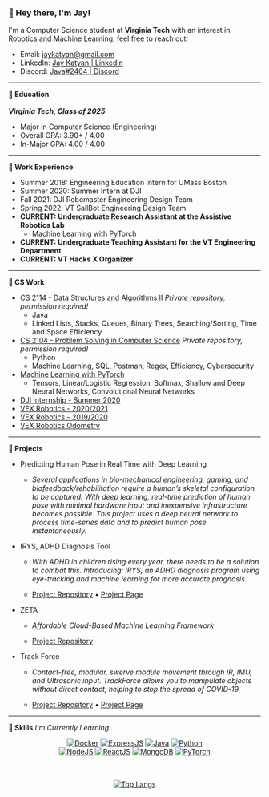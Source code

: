 ### :wave: Hey there, I'm Jay!
I'm a Computer Science student at **Virginia Tech** with an interest in Robotics and Machine Learning, feel free to reach out!

- Email: jaykatyan@gmail.com
- LinkedIn: [Jay Katyan | LinkedIn](https://www.linkedin.com/in/jkatyan/)
- Discord: [Java#2464 | Discord](https://discordapp.com/users/297524766770987018)

---

**🏫 Education**</br></br>
***Virginia Tech, Class of 2025***
- Major in Computer Science (Engineering)
- Overall GPA: 3.90+ / 4.00
- In-Major GPA: 4.00 / 4.00


---

**🔭 Work Experience**
- Summer 2018: Engineering Education Intern for UMass Boston
- Summer 2020: Summer Intern at DJI
- Fall 2021: DJI Robomaster Engineering Design Team
- Spring 2022: VT SailBot Engineering Design Team
- **CURRENT: Undergraduate Research Assistant at the Assistive Robotics Lab**
  - Machine Learning with PyTorch
- **CURRENT: Undergraduate Teaching Assistant for the VT Engineering Department**
- **CURRENT: VT Hacks X Organizer**


---

**🍎 CS Work**

- [CS 2114 - Data Structures and Algorithms II](https://github.com/Jkatyan/CS-2114) *Private repository, permission required!*
  - Java
  - Linked Lists, Stacks, Queues, Binary Trees, Searching/Sorting, Time and Space Efficiency
- [CS 2104 - Problem Solving in Computer Science](https://github.com/Jkatyan/CS-2104) *Private repository, permission required!*
  - Python
  - Machine Learning, SQL, Postman, Regex, Efficiency, Cybersecurity
- [Machine Learning with PyTorch](https://github.com/Jkatyan/Pytorch-ML)
  - Tensors, Linear/Logistic Regression, Softmax, Shallow and Deep Neural Networks, Convolutional Neural Networks
- [DJI Internship - Summer 2020](https://github.com/Jkatyan/DJI-Robomaster-2020)
- [VEX Robotics - 2020/2021](https://github.com/Jkatyan/2602H-2020-2021)
- [VEX Robotics - 2019/2020](https://github.com/Jkatyan/2602H-2019-2020)
- [VEX Robotics Odometry](https://github.com/Jkatyan/Odometry)


---

**🌯 Projects**

- Predicting Human Pose in Real Time with Deep Learning

  - *Several applications in bio-mechanical engineering, gaming, and biofeedback/rehabilitation require a human’s skeletal configuration to be captured. With deep learning, real-time prediction of human pose with minimal hardware input and inexpensive infrastructure becomes possible. This project uses a deep neural network to process time-series data and to predict human pose instantaneously.*

- IRYS, ADHD Diagnosis Tool

  - *With ADHD in children rising every year, there needs to be a solution to combat this. Introducing: IRYS, an ADHD diagnosis program using eye-tracking and machine learning for more accurate prognosis.*

  - [Project Repository](https://github.com/Jkatyan/adhdapp) • [Project Page](https://devpost.com/software/irys-fk5lr3)

- ZETA

  - *Affordable Cloud-Based Machine Learning Framework*

  - [Project Repository](https://github.com/1sigmoid/zeta-backend)
 
- Track Force

  - *Contact-free, modular, swerve module movement through IR, IMU, and Ultrasonic input. TrackForce allows you to manipulate objects without direct contact, helping to stop the spread of COVID-19.*

  - [Project Repository](https://github.com/Jkatyan/TrackForce) • [Project Page](https://devpost.com/software/trackforce)


---

**🧪 Skills** *I'm Currently Learning...*

<div align='center'>
  <a href='' target="_blank"><img src="https://www.vectorlogo.zone/logos/docker/docker-ar21.svg" alt="Docker"/></a>
  <a href='' target="_blank"><img src="https://www.vectorlogo.zone/logos/expressjs/expressjs-ar21.svg" alt="ExpressJS"/></a>
  <a href='' target="_blank"><img src="https://www.vectorlogo.zone/logos/java/java-ar21.svg" alt="Java"/></a>
  <a href='' target="_blank"><img src="https://www.vectorlogo.zone/logos/python/python-ar21.svg" alt="Python"/></a>
</div>

<div align='center'>
  <a href='' target="_blank"><img src="https://www.vectorlogo.zone/logos/nodejs/nodejs-horizontal.svg" alt="NodeJS"/></a>
  <a href='' target="_blank"><img src="https://www.vectorlogo.zone/logos/reactjs/reactjs-ar21.svg" alt="ReactJS"/></a>
  <a href='' target="_blank"><img src="https://www.vectorlogo.zone/logos/mongodb/mongodb-ar21.svg" alt="MongoDB"/></a>
  <a href='' target="_blank"><img src="https://www.vectorlogo.zone/logos/pytorch/pytorch-ar21.svg" alt="PyTorch"/></a>
</div>

<div align='center'>
  <br></br>
  
  [![Top Langs](https://github-readme-stats.vercel.app/api/top-langs/?username=jkatyan&layout=compact&theme=tokyonight)](https://github.com/jkatyan/github-readme-stats)
  
</div>
